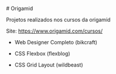 \# Origamid



Projetos realizados nos cursos da origamid



Site: https://www.origamid.com/cursos/


- Web Designer Completo (bikcraft)

- CSS Flexbox (flexblog)

- CSS Grid Layout (wildbeast)
